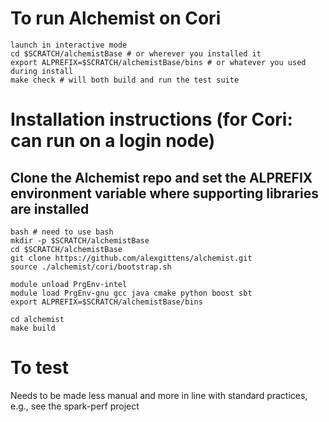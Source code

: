 # To run Alchemist on Cori
```
launch in interactive mode
cd $SCRATCH/alchemistBase # or wherever you installed it
export ALPREFIX=$SCRATCH/alchemistBase/bins # or whatever you used during install
make check # will both build and run the test suite
```

# Installation instructions (for Cori: can run on a login node)

## Clone the Alchemist repo and set the ALPREFIX environment variable where supporting libraries are installed
```
bash # need to use bash
mkdir -p $SCRATCH/alchemistBase
cd $SCRATCH/alchemistBase
git clone https://github.com/alexgittens/alchemist.git
source ./alchemist/cori/bootstrap.sh

module unload PrgEnv-intel
module load PrgEnv-gnu gcc java cmake python boost sbt
export ALPREFIX=$SCRATCH/alchemistBase/bins

cd alchemist
make build
```

# To test
Needs to be made less manual and more in line with standard practices, e.g., see the spark-perf project

